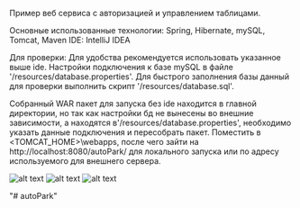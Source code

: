 Пример веб сервиса с авторизацией и управлением таблицами.

Основные использованные технологии: Spring, Hibernate, mySQL, Tomcat, Maven
IDE: IntelliJ IDEA

Для проверки:
Для удобства рекомендуется использовать указанное выше ide.
Настройки подключения к базе mySQL в файле '/resources/database.properties'.
Для быстрого заполнения базы данный для проверки выполнить скрипт '/resources/database.sql'.

Собранный WAR пакет для запуска без ide находится в главной директории, но так как настройки бд не вынесены во внешние зависимости, а находятся в'/resources/database.properties', необходимо указать данные подключения и пересобрать пакет.  Поместить в <TOMCAT_HOME>\webapps, после чего зайти на http://localhost:8080/autoPark/ для локального запуска или по адресу используемого для внешнего сервера.

![alt text](https://raw.githubusercontent.com/0xFaulty/X-Users/master/ex3.png)
![alt text](https://raw.githubusercontent.com/0xFaulty/X-Users/master/ex2.png)
![alt text](https://raw.githubusercontent.com/0xFaulty/X-Users/master/ex1.png)

"# autoPark" 
